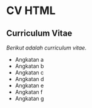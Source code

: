CV HTML
==
Curriculum Vitae 
--
*Berikut adalah curriculum vitae.*
- Angkatan a
- Angkatan b
- Angkatan c
- Angkatan d
- Angkatan e
- Angkatan f
- Angkatan g
